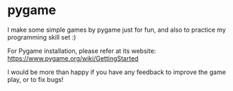 # pygame
I make some simple games by pygame just for fun, and also to practice my programming skill set :)

For Pygame installation, please refer at its website: https://www.pygame.org/wiki/GettingStarted

I would be more than happy if you have any feedback to improve the game play, or to fix bugs!
